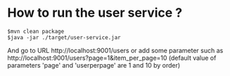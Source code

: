 # How to run the user service ?

```
$mvn clean package
$java -jar ./target/user-service.jar
```

And go to URL http://localhost:9001/users or add some parameter such as http://localhost:9001/users?page=1&item_per_page=10 (default value of parameters 'page' and 'userperpage' are 1 and 10 by order)

